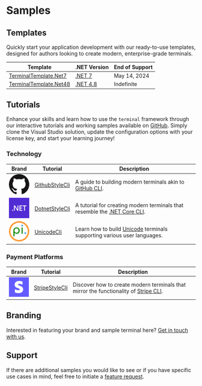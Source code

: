 # Samples

## Templates
Quickly start your application development with our ready-to-use templates, designed for authors looking to create modern, enterprise-grade terminals.

| Template | .NET Version | End of Support |
|----------|--------------|----------------|
| [TerminalTemplate.Net7](https://github.com/perpetualintelligence/docs/tree/main/samples/templates/terminal/TerminalTemplate.Net7) | [.NET 7](https://dotnet.microsoft.com/en-us/download/dotnet/7.0) | May 14, 2024 |
| [TerminalTemplate.Net48](https://github.com/perpetualintelligence/docs/tree/main/samples/templates/terminal/TerminalTemplate.Net48) | [.NET 4.8](https://learn.microsoft.com/en-us/lifecycle/products/microsoft-net-framework) | Indefinite |

## Tutorials
Enhance your skills and learn how to use the `terminal` framework through our interactive tutorials and working samples available on [GitHub](https://github.com/perpetualintelligence/docs/tree/main/samples/tutorials/terminal). Simply clone the Visual Studio solution, update the configuration options with your license key, and start your learning journey!

### Technology
| Brand | Tutorial | Description |
|-------|----------|-------------|
| ![GitHub](../images/brands/github_64.png) | [GithubStyleCli](https://github.com/perpetualintelligence/docs/tree/main/samples/tutorials/terminal/GithubStyleCli) | A guide to building modern terminals akin to [GitHub CLI](https://cli.github.com/). |
| ![.NET](../images/brands/dotnet_64.png) | [DotnetStyleCli](https://github.com/perpetualintelligence/docs/tree/main/samples/tutorials/terminal/DotnetStyleCli) | A tutorial for creating modern terminals that resemble the [.NET Core CLI](https://docs.microsoft.com/en-us/dotnet/core/tools/). |
| ![Perpetual Intelligence](../images/brands/pi_64.png) | [UnicodeCli](https://github.com/perpetualintelligence/docs/tree/main/samples/tutorials/terminal/UnicodeCli) | Learn how to build [Unicode](https://home.unicode.org/) terminals supporting various user languages. |

### Payment Platforms
| Brand | Tutorial | Description |
|-------|----------|-------------|
| ![Stripe](../images/brands/stripe_64.png) | [StripeStyleCli](https://github.com/perpetualintelligence/docs/tree/main/samples/tutorials/terminal/StripeStyleCli) | Discover how to create modern terminals that mirror the functionality of [Stripe CLI](https://stripe.com/docs/stripe-cli). |

## Branding
Interested in featuring your brand and sample terminal here? [Get in touch with us](https://www.perpetualintelligence.com/products/pibranding).

## Support
If there are additional samples you would like to see or if you have specific use cases in mind, feel free to initiate a [feature request](https://github.com/perpetualintelligence/docs/issues).
